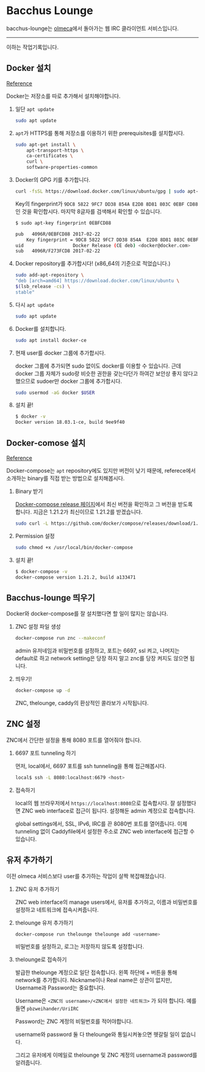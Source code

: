 # Bacchus Lounge

bacchus-lounge는 [olmeca](olmeca.snucse.org)에서 돌아가는 웹 IRC 클라이언트 서비스입니다.

------

이하는 작업기록입니다.

## Docker 설치

[Reference](https://docs.docker.com/install/linux/docker-ce/ubuntu/)

Docker는 저장소를 따로 추가해서 설치해야합니다.

1. 일단 `apt update`

    ```bash
    sudo apt update
    ```

1. `apt`가 HTTPS를 통해 저장소를 이용하기 위한 prerequisites를 설치합시다.

    ```bash
    sudo apt-get install \
        apt-transport-https \
        ca-certificates \
        curl \
        software-properties-common
    ```

1. Docker의 GPG 키를 추가합니다.

    ```bash
    curl -fsSL https://download.docker.com/linux/ubuntu/gpg | sudo apt-key add -
    ```

    Key의 fingerprint가 `9DC8 5822 9FC7 DD38 854A E2D8 8D81 803C 0EBF CD88`인 것을 확인합시다.
    마지막 8글자를 검색해서 확인할 수 있습니다.

    ```bash
    $ sudo apt-key fingerprint 0EBFCD88

    pub   4096R/0EBFCD88 2017-02-22
        Key fingerprint = 9DC8 5822 9FC7 DD38 854A  E2D8 8D81 803C 0EBF CD88
    uid                  Docker Release (CE deb) <docker@docker.com>
    sub   4096R/F273FCD8 2017-02-22
    ```

1. Docker repository를 추가합시다! (x86_64의 기준으로 적었습니다.)

    ```bash
    sudo add-apt-repository \
    "deb [arch=amd64] https://download.docker.com/linux/ubuntu \
    $(lsb_release -cs) \
    stable"
    ```

1. 다시 `apt update`

    ```bash
    sudo apt update
    ```

1. Docker를 설치합니다.

    ```bash
    sudo apt install docker-ce
    ```

1. 현재 user를 docker 그룹에 추가합시다.

    docker 그룹에 추가되면 sudo 없이도 docker를 이용할 수 있습니다. 근데 docker 그룹 자체가 sudo랑 비슷한 권한을 갖는다던가 하여간 보안상 좋지 않다고 했으므로 sudoer만 docker 그룹에 추가합시다.

    ```bash
    sudo usermod -aG docker $USER
    ```

1. 설치 끝!

    ```bash
    $ docker -v
    Docker version 18.03.1-ce, build 9ee9f40
    ```

## Docker-comose 설치

[Reference](https://docs.docker.com/compose/install/)

Docker-compose는 `apt` repository에도 있지만 버전이 낮기 때문에, referece에서 소개하는 binary를 직접 받는 방법으로 설치해봅시다.

1. Binary 받기

    [Docker-compose release 페이지](https://github.com/docker/compose/releases)에서 최신 버전을 확인하고 그 버전을 받도록 합니다. 지금은 1.21.2가 최신이므로 1.21.2를 받겠습니다.

    ```bash
    sudo curl -L https://github.com/docker/compose/releases/download/1.21.2/docker-compose-$(uname -s)-$(uname -m) -o /usr/local/bin/docker-compose
    ```

1. Permission 설정

    ```bash
    sudo chmod +x /usr/local/bin/docker-compose
    ```

1. 설치 끝!

    ```bash
    $ docker-compose -v
    docker-compose version 1.21.2, build a133471
    ```

## Bacchus-lounge 띄우기

Docker와 docker-compose를 잘 설치했다면 할 일이 많지는 않습니다.

1. ZNC 설정 파일 생성

    ```bash
    docker-compose run znc --makeconf
    ```

    admin 유저네임과 비밀번호를 설정하고, 포트는 6697, ssl 켜고, 나머지는 default로 하고 network setting은 당장 하지 말고 znc를 당장 켜지도 않으면 됩니다.

1. 띄우기!

    ```bash
    docker-compose up -d
    ```

    ZNC, thelounge, caddy의 환상적인 콜라보가 시작됩니다.

## ZNC 설정

ZNC에서 간단한 설정을 통해 8080 포트를 열어줘야 합니다.

1. 6697 포트 tunneling 하기

    먼저, local에서, 6697 포트를 ssh tunneling을 통해 접근해봅시다.

    ```bash
    local$ ssh -L 8080:localhost:6679 <host>
    ```

1. 접속하기

    local의 웹 브라우저에서 `https://localhost:8080`으로 접속합시다.
    잘 설정했다면 ZNC web interface로 접근이 됩니다. 설정해둔 admin 계정으로 접속합니다.

    global settings에서, SSL, IPv6, IRC를 끈 8080번 포트를 열어줍니다. 이제 tunneling 없이 Caddyfile에서 설정한 주소로 ZNC web interface에 접근할 수 있습니다.

## 유저 추가하기

이전 olmeca 서비스보다 user를 추가하는 작업이 살짝 복잡해졌습니다.

1. ZNC 유저 추가하기

    ZNC web interface의 manage users에서, 유저를 추가하고, 이름과 비밀번호를 설정하고 네트워크에 접속시켜줍니다.

1. thelounge 유저 추가하기

    ```bash
    docker-compose run thelounge thelounge add <username>
    ```

    비밀번호를 설정하고, 로그는 저장하지 않도록 설정합니다.

1. thelounge로 접속하기

    발급한 thelounge 계정으로 일단 접속합니다. 왼쪽 하단에 + 버튼을 통해 network를 추가합니다.
    Nickname이나 Real name은 상관이 없지만, Username과 Password는 중요합니다.

    Username은 `<ZNC의 username>/<ZNC에서 설정한 네트워크>` 가 되야 합니다.
    예를 들면 `pbzweihander/UriIRC`

    Password는 ZNC 계정의 비밀번호를 적어야합니다.

    username와 password 둘 다 thelounge와 통일시켜놓으면 헷갈릴 일이 없습니다.

    그리고 유저에게 이메일로 thelounge 및 ZNC 계정의 username과 password를 알려줍니다.
